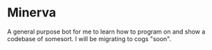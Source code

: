 # Minerva
A general purpose bot for me to learn how to program on and show a codebase of somesort.
I will be migrating to cogs "soon".
